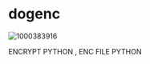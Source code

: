 # dogenc

![1000383916](https://github.com/user-attachments/assets/a2113276-b6e7-4ad8-955e-2ebe4badab91)


ENCRYPT PYTHON , ENC FILE PYTHON
